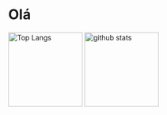 # Olá

<div align="center">
<p align="left"> 
  <img alt="Top Langs" height="150px" src="https://github-readme-stats.vercel.app/api/top-langs/?username=melrovieira&layout=compact&show_icons=true&theme=dracula" />
  <img alt="github stats" height="150px" src="https://github-readme-stats.vercel.app/api?username=melrovieira&show_icons=ture&theme=dracula" />
</p>
</div>
